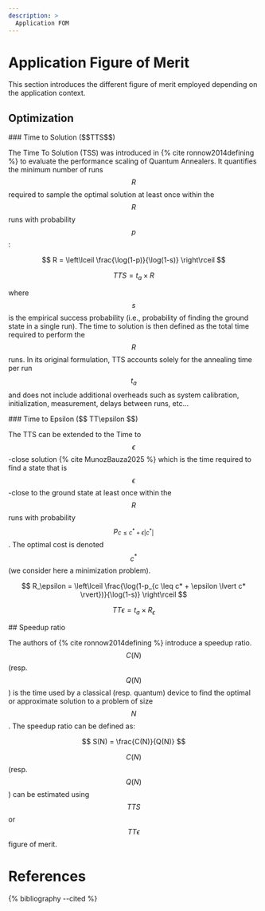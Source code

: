 ```yaml
---
description: >
  Application FOM
---
```


# Application Figure of Merit

This section introduces the different figure of merit employed depending on the application context.

## Optimization

<div id="time-to-solution"></div>
### Time to Solution ($$TTS$$)

The Time To Solution (TSS) was introduced in {% cite ronnow2014defining %} to evaluate the performance scaling of Quantum Annealers. It quantifies the minimum number of runs $$R$$ required to sample the optimal solution at least once within the $$R$$ runs with probability $$p$$:

$$ R = \left\lceil \frac{\log(1-p)}{\log(1-s)} \right\rceil $$

$$ TTS = t_a \times R $$

where $$s$$ is the empirical success probability (i.e., probability of finding the ground state in a single run). The time to solution is then defined as the total time required to perform the $$R$$ runs. In its original formulation, TTS accounts solely for the annealing time per run $$t_a$$ and does not include additional overheads such as system calibration, initialization, measurement, delays between runs, etc...

<div id="time-to-epsilon"></div>
### Time to Epsilon ($$ TT\epsilon $$)

The TTS can be extended to the Time to $$\epsilon$$-close solution {% cite MunozBauza2025 %} which is the time required to find a state that is $$\epsilon$$-close to the ground state at least once within the $$R$$ runs with probability $$p_{c \leq c^* + \epsilon \lvert c^* \rvert}$$. The optimal cost is denoted $$c^*$$ (we consider here a minimization problem). 


$$ R_\epsilon = \left\lceil \frac{\log(1-p_{c \leq c* + \epsilon \lvert c* \rvert})}{\log(1-s)} \right\rceil $$

$$ TT \epsilon = t_a \times R_\epsilon $$

<!-- Ajouter les déclinaisons des différents TTS avec calculs ou non annealing run. -->

<div id="speedup-ratio"></div>
## Speedup ratio

The authors of {% cite ronnow2014defining %} introduce a speedup ratio. $$C(N)$$ (resp. $$Q(N)$$) is the time used by a classical (resp. quantum) device to find the optimal or approximate solution to a problem of size $$N$$. The speedup ratio can be defined as:

$$ S(N) = \frac{C(N)}{Q(N)} $$

$$C(N)$$ (resp. $$Q(N)$$) can be estimated using $$TTS$$ or $$TT\epsilon$$ figure of merit.



<!--

Three basic and independent Figure Of Merits (FOMs) are usually sufficient to compare computers ability to solve a problem:
- Quality
- Speed
- Cost

Quality FOM tries to answer the question "Does this computer improves the results found by another one ?" 

These three basic FOMs can be combined and there exist possible trade-offs between each quantity. However, benchmark studies should furnish a full picture considering each time these three FOM. 

# Quality measures

## Success probability 

The \\(x \leq 5\\) success probability also called optimal solution probability, is the probability of finding the ground state of an Hamiltonian.

$$ s = P(X = E_\mathrm{gs}) $$

where $$X$$ denotes the random variable related to energies and $$E_\mathrm{gs}$$ denotes the ground state energy.

## Quality ratio

The quality ratio is specific to each Hamiltonian and is specified as:

$$ r = \frac{E-E_\mathrm{max}}{E_\mathrm{min}-E_\mathrm{max}} $$

where $$E$$ is the energy obtained by the quantum simulation of an instance-related Hamiltonian, $$E_\mathrm{max}$$ and $$E_\mathrm{min}$$ are the largest and smallest eigenvalues of the Hamiltonian.

# Time measures

-->

# References
{% bibliography --cited %}